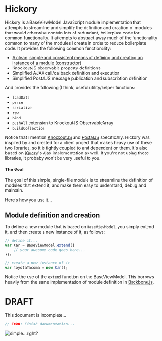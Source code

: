 # Hickory

Hickory is a BaseViewModel JavaScript module implementation that attempts to streamline and simplify the definition and craation of modules that would otherwise contain lots of redundant, boilerplate code for common functionality. It attempts to abstract away much of the functionality common to many of the modules I create in order to reduce boilerplate code. It provides the following common functionality:

* [A clean, simple and consistent means of defining and creating an instance of a module (constructor)](#module-definition-and-creation)
* KnockoutJS observable property definitions
* Simplified AJAX call/callback definition and execution
* Simplified PostalJS message publication and subscription definition

And provides the following (I think) useful utility/helper functions:

* `loadData`
* `parse`
* `serialize`
* `raw`
* `bind`
* `pushAll` extension to KnockoutJS ObservableArray
* `buildCollection`

Notice that I mention [KnockoutJS](http://knockoutjs.com/) and [PostalJS](https://github.com/postaljs/postal.js) specifically. Hickory was inspired by and created for a client project that makes heavy use of these two libraries, so it is tightly coupled to and dependent on them. It's also based on [jQuery](http://jquery.com/)'s Ajax implementation as well. If you're not using those libraries, it probaby won't be very useful to you.

#### The Goal

The goal of this simple, single-file module is to streamline the definition of modules that extend it, and make them easy to understand, debug and maintain.

Here's how you use it...

## Module definition and creation

To define a new module that is based on `BaseViewModel`, you simply extend it, and then create a new instance of it, as follows:

```javascript
// define it...
var Car = BaseViewModel.extend({
	// your awesome code goes here...
});

// create a new instance of it
var toyotaTacoma = new Car();
```

Notice the use of the `extend` function on the BaseViewModel. This borrows heavily from the same implementation of module definition in [Backbone.js](http://backbonejs.org/).

# DRAFT

This document is incomplete...

```javascript
// TODO: Finish documentation...
```


![simple...right?](http://i.cloudup.com/IAVyk1qYvL.gif)
